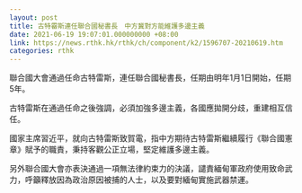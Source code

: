 ```yaml
---
layout: post
title: 古特霤斯連任聯合國秘書長　中方冀對方能維護多邊主義
date: 2021-06-19 19:07:01.000000000 +08:00
link: https://news.rthk.hk/rthk/ch/component/k2/1596707-20210619.htm
categories: rthk
---
```


聯合國大會通過任命古特雷斯，連任聯合國秘書長，任期由明年1月1日開始，任期5年。

古特雷斯在通過任命之後強調，必須加強多邊主義，各國應拋開分歧，重建相互信任。

國家主席習近平，就向古特雷斯致賀電，指中方期待古特雷斯繼續履行《聯合國憲章》賦予的職責，秉持客觀公正立場，堅定維護多邊主義。

另外聯合國大會亦表決通過一項無法律約束力的決議，譴責緬甸軍政府使用致命武力，呼籲釋放因為政治原因被捕的人士，以及要對緬甸實施武器禁運。
